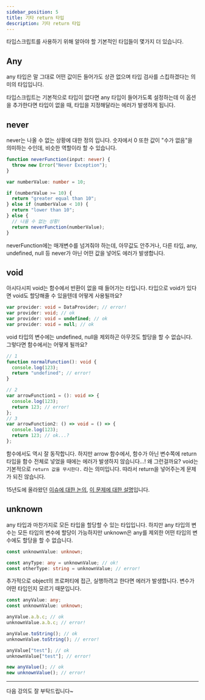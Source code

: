 ```yaml
---
sidebar_position: 5
title: 기타 return 타입
description: 기타 return 타입
---
```


<head>
  <meta name="title" content="Basic 학습 | 기초부터 시작하는 타입스크립트" data-rh="true" />
  <meta name="description" content="기타 return 타입" data-rh="true" />
  <meta property="og:title" content="Basic 학습 | 기초부터 시작하는 타입스크립트" data-rh="true" />
  <meta property="og:description" content="기타 return 타입" data-rh="true" />
</head>

타입스크립트를 사용하기 위해 알아야 할 기본적인 타입들이 몇가지 더 있습니다.

## Any

any 타입은 말 그대로 어떤 값이든 들어가도 상관 없으며 타입 검사를 스킵하겠다는 의미의 타입입니다.

타입스크립트는 기본적으로 타입이 없다면 any 타입이 들어가도록 설정하는데 이 옵션을 추가한다면
타입이 없을 때, 타입을 지정해달라는 에러가 발생하게 됩니다.

## never

never는 나올 수 없는 상황에 대한 정의 입니다. 숫자에서 0 또한 값이 "수가 없음"을 의미하는 수인데, 비슷한 역할이라 할 수 있습니다.

```ts
function neverFunction(input: never) {
  throw new Error("Never Exception");
}

var numberValue: number = 10;

if (numberValue >= 10) {
  return "greater equal than 10";
} else if (numberValue < 10) {
  return "lower than 10";
} else {
  // 나올 수 없는 상황!
  return neverFunction(numberValue);
}
```

neverFunction에는 매개변수를 넘겨줘야 하는데, 아무값도 안주거나, 다른 타입, any, undefined, null 등 never가 아닌 어떤 값을 넣어도 에러가 발생합니다.

## void

아시다시피 void는 함수에서 반환이 없을 때 들어가는 타입니다.
타입으로 void가 있다면 void도 할당해줄 수 있을텐데 어떻게 사용될까요?

```ts
var provider: void = DataProvider; // error!
var provider: void; // ok
var provider: void = undefined; // ok
var provider: void = null; // ok
```

void 타입의 변수에는 undefined, null을 제외하곤 아무것도 할당을 할 수 없습니다.
그렇다면 함수에서는 어떻게 될까요?

```ts
// 1
function normalFunction(): void {
  console.log(123);
  return "undefined"; // error!
}

// 2
var arrowFunction1 = (): void => {
  console.log(123);
  return 123; // error!
};
// 3
var arrowFunction2: () => void = () => {
  console.log(123);
  return 123; // ok...?
};
```

함수에서도 역시 잘 동작합니다. 하지만 arrow 함수에서, 함수가 아닌 변수쪽에 return 타입을 함수 전체로 넣었을 때에는 에러가 발생하지 않습니다...! 왜 그런걸까요?
void는 기본적으로 `return 값을 무시한다.` 라는 의미입니다. 따라서 return을 넣어주는게 문제가 되진 않습니다.

15년도에 올라왔던 [이슈에 대한 논의](https://github.com/Microsoft/TypeScript/issues/4544), [이 문제에 대한 설명](https://github.com/microsoft/TypeScript/issues/45247#issuecomment-889808557)입니다.

## unknown

any 타입과 마찬가지로 모든 타입을 할당할 수 있는 타입입니다. 하지만 any 타입의 변수는 모든 타입의 변수에 할당이 가능하지만
unknown은 any를 제외한 어떤 타입의 변수에도 할당을 할 수 없습니다.

```ts
const unknownValue: unknown;

const anyType: any = unknownValue; // ok!
const otherType: string = unknownValue; // error!
```

추가적으로 object의 프로퍼티에 접근, 실행하려고 한다면 에러가 발생합니다. 변수가 어떤 타입인지 모르기 때문입니다.

```ts
const anyValue: any;
const unknownValue: unknown;

anyValue.a.b.c; // ok
unknownValue.a.b.c; // error!

anyValue.toString(); // ok
unknownValue.toString(); // error!

anyValue["test"]; // ok
unknownValue["test"]; // error!

new anyValue(); // ok
new unknownValue(); // error!
```

---

다음 강의도 잘 부탁드립니다~
